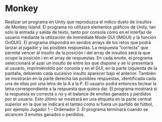 # Monkey

Realizar un programa en Unity que reproduzca el mítico duelo de insultos de Monkey Island. El
programa no utilizará elementos gráficos de Unity, tan sólo la entrada y salida de texto, tanto por
consola como en el interfaz de usuario mediante la utilización de Immediate Mode GUI (IMGUI) y
la función OnGUI().
El programa dispondrá en sendos arrays de los retos que podrá lanzar al jugador y las posibles
respuestas. La respuesta “correcta” que permite vencer al insulto de la posición i del array de
insultos será la que ocupe la posición i en el array de respuestas.
En cada envite, el programa seleccionará al azar un insulto de entre los que dispone y se lo
presentará al usuario, imprimiéndolo por consola y en el GUI, en la parte izquierda de la pantalla,
debiendo cada sucesivo insulto aparecer bajo el anterior.
También se mostrarán en la parte derecha las posibles respuestas, identificada cada una de ellas por
una letra de la A a la P.
El usuario podrá entonces teclear la letra correspondiente a la respuesta que quiera dar.
El programa mostrará si la respuesta es correcta o no y el balance de envites ganados y perdidos por
el usuario. Esto último se mostrará en una etiqueta en la parte central superior en la que se indicará
el tanteo como si fuera un partido de fútbol, por ejemplo Jugador 1 – Ordenador 2. El programa
terminará cuando se alcancen 3 envites ganados o perdidos.
